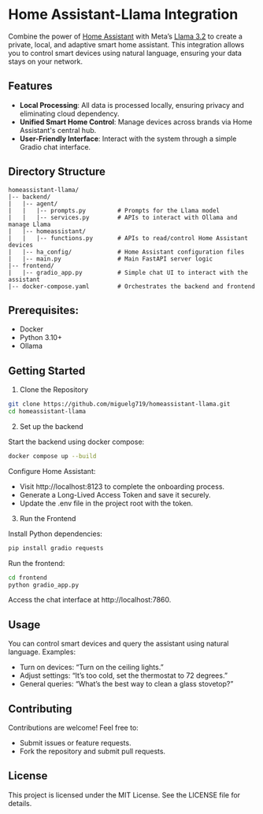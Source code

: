 # Home Assistant-Llama Integration

Combine the power of [Home Assistant](https://www.home-assistant.io/) with Meta’s [Llama 3.2](https://llama.com) to create a private, local, and adaptive smart home assistant. This integration allows you to control smart devices using natural language, ensuring your data stays on your network.

## Features

- **Local Processing**: All data is processed locally, ensuring privacy and eliminating cloud dependency.
- **Unified Smart Home Control**: Manage devices across brands via Home Assistant's central hub.
- **User-Friendly Interface**: Interact with the system through a simple Gradio chat interface.


## Directory Structure

```plaintext
homeassistant-llama/
|-- backend/
|   |-- agent/
|   |   |-- prompts.py         # Prompts for the Llama model
|   |   |-- services.py        # APIs to interact with Ollama and manage Llama
|   |-- homeassistant/
|   |   |-- functions.py       # APIs to read/control Home Assistant devices
|   |-- ha_config/             # Home Assistant configuration files
|   |-- main.py                # Main FastAPI server logic
|-- frontend/
|   |-- gradio_app.py          # Simple chat UI to interact with the assistant
|-- docker-compose.yaml        # Orchestrates the backend and frontend
```

## Prerequisites:
 
- Docker
- Python 3.10+
- Ollama


## Getting Started

1. Clone the Repository

```bash
git clone https://github.com/miguelg719/homeassistant-llama.git
cd homeassistant-llama
```

2. Set up the backend

Start the backend using docker compose:

```bash
docker compose up --build
```

Configure Home Assistant:
- Visit http://localhost:8123 to complete the onboarding process.
- Generate a Long-Lived Access Token and save it securely.
- Update the .env file in the project root with the token.

3. Run the Frontend

Install Python dependencies:

```bash
pip install gradio requests
```

Run the frontend:

```bash
cd frontend
python gradio_app.py
```

Access the chat interface at http://localhost:7860.

## Usage

You can control smart devices and query the assistant using natural language. Examples:
- Turn on devices: “Turn on the ceiling lights.”
- Adjust settings: “It’s too cold, set the thermostat to 72 degrees.”
- General queries: “What’s the best way to clean a glass stovetop?”

## Contributing

Contributions are welcome! Feel free to:
- Submit issues or feature requests.
- Fork the repository and submit pull requests.

## License

This project is licensed under the MIT License. See the LICENSE file for details.
